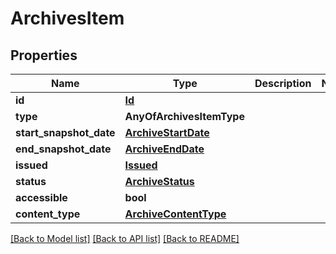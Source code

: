 # ArchivesItem

## Properties
Name | Type | Description | Notes
------------ | ------------- | ------------- | -------------
**id** | [**Id**](Id.md) |  | 
**type** | **AnyOfArchivesItemType** |  | 
**start_snapshot_date** | [**ArchiveStartDate**](ArchiveStartDate.md) |  | 
**end_snapshot_date** | [**ArchiveEndDate**](ArchiveEndDate.md) |  | 
**issued** | [**Issued**](Issued.md) |  | 
**status** | [**ArchiveStatus**](ArchiveStatus.md) |  | 
**accessible** | **bool** |  | 
**content_type** | [**ArchiveContentType**](ArchiveContentType.md) |  | 

[[Back to Model list]](../README.md#documentation-for-models) [[Back to API list]](../README.md#documentation-for-api-endpoints) [[Back to README]](../README.md)

